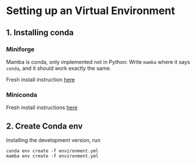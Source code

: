 # Setting up an Virtual Environment

## 1. Installing conda

### Miniforge

Mamba is conda, only implemented not in Python: Write `mamba` where it says `conda`, and 
it should work exactly the same.

Fresh install instruction [here](https://github.com/conda-forge/miniforge)

### Miniconda

Fresh install instructions [here](https://docs.conda.io/en/latest/miniconda.html)

## 2. Create Conda env

Installing the development version, run 
```
conda env create -f environment.yml
mamba env create -f environment.yml
```
